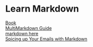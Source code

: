 # Learn Markdown
[Book](https://gitbookio.gitbooks.io/markdown/content/index.html)  
[MultiMarkdown Guide](https://rawgit.com/fletcher/human-markdown-reference/master/index.html)  
[markdown here](https://github.com/adam-p/markdown-here)  
[Spicing up Your Emails with Markdown](https://www.sitepoint.com/spicing-up-your-emails-with-markdown/)
